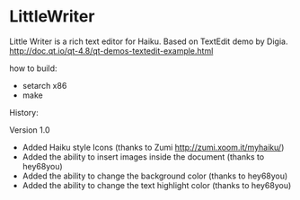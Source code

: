 # LittleWriter
Little Writer is a rich text editor for Haiku. Based on TextEdit demo by Digia.
http://doc.qt.io/qt-4.8/qt-demos-textedit-example.html

how to build:

 - setarch x86
 - make

History:

Version 1.0
- Added Haiku style Icons (thanks to Zumi http://zumi.xoom.it/myhaiku/)
- Added the ability to insert images inside the document (thanks to hey68you)
- Added the ability to change the background color (thanks to hey68you)
- Added the ability to change the text highlight color (thanks to hey68you)
